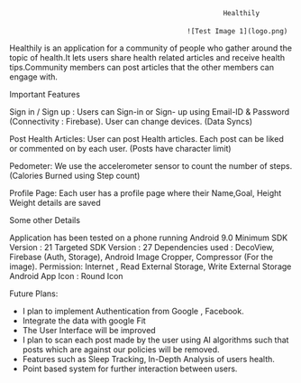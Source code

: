                                                          Healthily

                                                ![Test Image 1](logo.png)

Healthily is an application for a community of people who gather around the topic of health.It lets users share health related articles and receive health tips.Community members can post articles that the other members can engage with.

Important Features

Sign in / Sign up : Users can Sign-in or Sign- up using Email-ID & Password (Connectivity : Firebase). User can change devices. (Data Syncs)

Post Health Articles: User can post Health articles. Each post can be liked or commented on by each user. (Posts have character limit)

Pedometer: We use the accelerometer sensor to count the number of steps. (Calories Burned using Step count)

Profile Page: Each user has a profile page where their Name,Goal, Height Weight details are saved

Some other Details

Application has been tested on a phone running Android 9.0
Minimum SDK Version : 21
Targeted SDK Version : 27 
Dependencies used : DecoView, Firebase (Auth, Storage), Android Image Cropper, Compressor (For the image).
Permission: Internet , Read External Storage, Write External Storage
Android App Icon : Round Icon

Future Plans:

- I plan to implement Authentication from Google , Facebook.
- Integrate the data with google Fit
- The User Interface will be improved
- I plan to scan each post made by the user using AI algorithms such that   posts which are against our policies will be removed.
- Features such as Sleep Tracking, In-Depth Analysis of users health.
- Point based system for further interaction between users.

